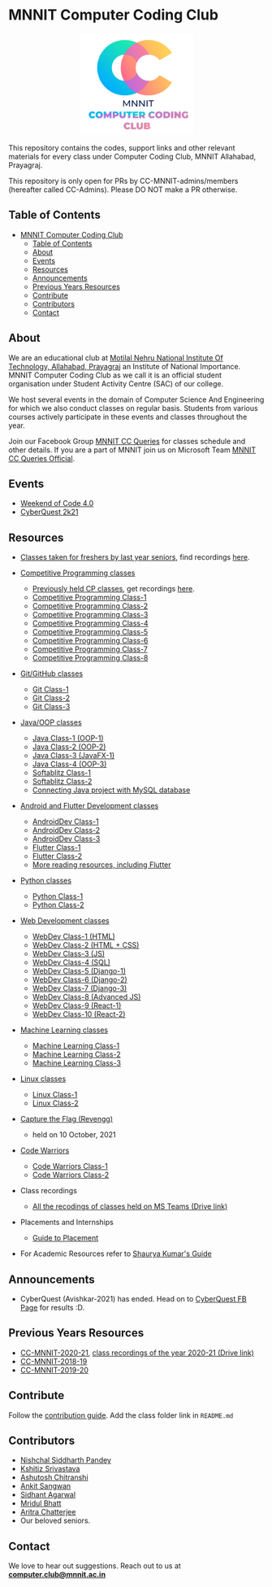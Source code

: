 <head>
    <meta property='og:image' content='{{site.url}}/{{page.image}}'/>
    <meta property='og:type' content='website' />
</head>

# MNNIT Computer Coding Club

<div align="center">
    <img src="./cclogo.png" alt="MNNIT CC Club logo" height=200/>
</div>

This repository contains the codes, support links and other relevant materials for every class under Computer Coding Club, MNNIT Allahabad, Prayagraj.

This repository is only open for PRs by CC-MNNIT-admins/members (hereafter called CC-Admins). Please DO NOT make a PR otherwise.


## Table of Contents

- [MNNIT Computer Coding Club](#mnnit-computer-coding-club)
  - [Table of Contents](#table-of-contents)
  - [About](#about)
  - [Events](#events)
  - [Resources](#resources)
  - [Announcements](#announcements)
  - [Previous Years Resources](#previous-years-resources)
  - [Contribute](#contribute)
  - [Contributors](#contributors)
  - [Contact](#contact)

## About

We are an educational club at [Motilal Nehru National Institute Of Technology, Allahabad, Prayagraj](http://www.mnnit.ac.in/) an Institute of National Importance. MNNIT Computer Coding Club as we call it is an official student organisation under Student Activity Centre (SAC) of our college.

We host several events in the domain of Computer Science And Engineering for which we also conduct classes on regular basis. Students from various courses actively participate in these events and classes throughout the year.

Join our Facebook Group [MNNIT CC Queries](https://www.facebook.com/groups/ccqueries/) for classes schedule and other details.
If you are a part of MNNIT join us on Microsoft Team [MNNIT CC Queries Official](https://bit.ly/ccqueriesteam).

## Events

- [Weekend of Code 4.0](WeekendOfCode)
- [CyberQuest 2k21](CyberQuest2k21)

## Resources

- [Classes taken for freshers by last year seniors](https://github.com/CC-MNNIT/2020-21-Classes/tree/master/Freshers), find recordings [here](https://drive.google.com/drive/folders/1T4PSadZL0A7pgWy3v-9plHNP-OpJgc6S?usp=sharing).

- [Competitive Programming classes](CompetitiveProgramming)
    - [Previously held CP classes](https://github.com/CC-MNNIT/2020-21-Classes/tree/master/Freshers/First_Year_Competitive_Programming), get recordings [here](https://drive.google.com/drive/folders/1yyjYXB__RQWaOCL739X_96e6FHsqJcPQ?usp=sharing).
    - [Competitive Programming Class-1](CompetitiveProgramming/2021_05_05_CPClass-1)
    - [Competitive Programming Class-2](CompetitiveProgramming/2021_08_01_CPClass-2)
    - [Competitive Programming Class-3](CompetitiveProgramming/2021_08_08_CPClass-3)
    - [Competitive Programming Class-4](CompetitiveProgramming/2021_08_15_CPClass-4)
    - [Competitive Programming Class-5](CompetitiveProgramming/2021_08_21_CPClass-5)
    - [Competitive Programming Class-6](CompetitiveProgramming/2021_10_27_CPClass-6)
    - [Competitive Programming Class-7](CompetitiveProgramming/2021_10_31_CPClass-7)
    - [Competitive Programming Class-8](CompetitiveProgramming/2021_11_18_CPCLass-8)

- [Git/GitHub classes](Git-GitHub)
    - [Git Class-1](Git-GitHub/2021_04_20_GitClass-1)
    - [Git Class-2](Git-GitHub/2021_04_21_GitClass-2)
    - [Git Class-3](Git-GitHub/2021_04_22_GitClass-3)

- [Java/OOP classes](Java)
    - [Java Class-1 (OOP-1)](Java/2021_04_22_JavaClass-1)
    - [Java Class-2 (OOP-2)](Java/2021_04_25_JavaClass-2)
    - [Java Class-3 (JavaFX-1)](Java/2021_04_27_JavaClass-3)
    - [Java Class-4 (OOP-3)](Java/2021_04_30_JavaClass-4)
    - [Softablitz Class-1](Java/2021_11_02_SoftablitzClass-1)
    - [Softablitz Class-2](Java/2021_11_24_Softablitz_Class-2)
    - [Connecting Java project with MySQL database](Java/JavaMySQLNotes)

- [Android and Flutter Development classes](Android)
    - [AndroidDev Class-1](Android/2021_05_09_AndroidClass-1)
    - [AndroidDev Class-2](Android/2021_05_11_AndroidClass-2)
    - [AndroidDev Class-3](Android/2021_05_13_AndroidClass-3)
    - [Flutter Class-1](Android/2021_10_25_FlutterClass-1)
    - [Flutter Class-2](Android/2021_11_20_FlutterClass-2)
    - [More reading resources, including Flutter](Android/MoreResources.md)

- [Python classes](Python)
    - [Python Class-1](Python/2021_05_06_PythonClass-1)
    - [Python Class-2](Python/2021_05_08_PythonClass-2)

- [Web Development classes](WebDev)
    - [WebDev Class-1 (HTML)](WebDev/2021_04_24_WebClass-1)
    - [WebDev Class-2 (HTML + CSS)](WebDev/2021_04_26_WebClass-2)
    - [WebDev Class-3 (JS)](WebDev/2021_04_28_WebClass-3)
    - [WebDev Class-4 (SQL)](WebDev/2021_05_01_WebClass-4)
    - [WebDev Class-5 (Django-1)](WebDev/2021_05_10_WebClass-5)
    - [WebDev Class-6 (Django-2)](WebDev/2021_05_12_WebClass-6)
    - [WebDev Class-7 (Django-3)](WebDev/2021_05_14_WebClass-7)
    - [WebDev Class-8 (Advanced JS)](WebDev/2021_10_29_WebClass-8)
    - [WebDev Class-9 (React-1)](WebDev/2021_11_17_WebClass-9)
    - [WebDev Class-10 (React-2)](WebDev/2021_11_19_WebClass-10)

- [Machine Learning classes](MachineLearning)
    - [Machine Learning Class-1](MachineLearning/2021-04-29_ML-Class-1)
    - [Machine Learning Class-2](MachineLearning/2021-05-03_ML-Class-2)
    - [Machine Learning Class-3](MachineLearning/2021-10-30_ML-Class-3)

- [Linux classes](Linux)
    - [Linux Class-1](Linux/2021_09_05_LinuxClass-1)
    - [Linux Class-2](Linux/2021_10_08_LinuxClass-2)

- [Capture the Flag (Revengg)](Capture-the-Flag)
    - held on 10 October, 2021

- [Code Warriors](CodeWarrior)
    - [Code Warriors Class-1](CodeWarrior/2021_10_09_CodeWarrior-Class-1)
    - [Code Warriors Class-2](CodeWarrior/2021_10_11_CodeWarrior-Class-2)

- Class recordings
    - [All the recodings of classes held on MS Teams (Drive link)](https://drive.google.com/drive/folders/14UTduGJfnltoc5sEgNX4Qrq4mCEJdz2K?usp=sharing)

- Placements and Internships
	- [Guide to Placement](Placements)

- For Academic Resources refer to [Shaurya Kumar's Guide](https://shauryashares.weebly.com/)

## Announcements

- CyberQuest (Avishkar-2021) has ended. Head on to [CyberQuest FB Page](https://www.facebook.com/cyberquest.avishkar/) for results :D.

## Previous Years Resources

- [CC-MNNIT-2020-21](https://cc-mnnit.github.io/2020-21-Classes/), [class recordings of the year 2020-21 (Drive link)](https://drive.google.com/drive/folders/1VKNH9mT945nq6hFZDk9kSN4ibQhWfj_L?usp=sharing)
- [CC-MNNIT-2018-19](https://cc-mnnit.github.io/2018-19-Classes/)
- [CC-MNNIT-2019-20](https://cc-mnnit.github.io/2019-20-Classes/)

## Contribute

Follow the [contribution guide](./CONTRIBUTING.md). Add the class folder link in `README.md`

## Contributors

* [Nishchal Siddharth Pandey](https://github.com/nisiddharth/)
* [Kshitiz Srivastava](https://github.com/pirateksh/)
* [Ashutosh Chitranshi](https://github.com/ashu12chi/)
* [Ankit Sangwan](https://github.com/ankitsangwan1999/)
* [Sidhant Agarwal](https://github.com/sidhantagar/)
* [Mridul Bhatt](https://github.com/embiway/)
* [Aritra Chatterjee](https://github.com/Arc29/)
* Our beloved seniors.

## Contact

We love to hear out suggestions. Reach out to us at [<strong>computer.club@mnnit.ac.in</strong>](mailto:computer.club@mnnit.ac.in)
